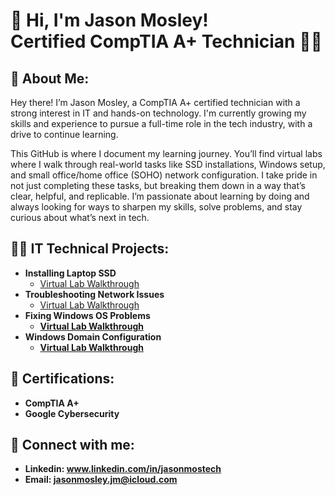 <h1> 🤩 Hi, I'm Jason Mosley! <br/><a ">Certified CompTIA A+ Technician 🧑‍🔧</a> 

<h2> 🧠 About Me: </h2>
Hey there! I’m Jason Mosley, a CompTIA A+ certified technician with a strong interest in IT and hands-on technology. I'm currently growing my skills and experience to pursue a full-time role in the tech industry, with a drive to continue learning.

This GitHub is where I document my learning journey. You’ll find virtual labs where I walk through real-world tasks like SSD installations, Windows setup, and small office/home office (SOHO) network configuration. I take pride in not just completing these tasks, but breaking them down in a way that’s clear, helpful, and replicable.
I’m passionate about learning by doing and always looking for ways to sharpen my skills, solve problems, and stay curious about what’s next in tech.

<h2>👨‍💻 IT Technical Projects:</h2>

- <b> Installing Laptop SSD </b>
  - [Virtual Lab Walkthrough](https://github.com/JasonMTech001/Installing-Laptop-SSD)
- <b> Troubleshooting Network Issues </b>
  - [Virtual Lab Walkthrough](https://github.com/JasonMTech001/Troubleshooting-Network) <b>
- <b> Fixing Windows OS Problems </b>
  - [Virtual Lab Walkthrough](https://github.com/JasonMTech001/Fixing-Windows-OS)
- <b> Windows Domain Configuration </b>
  - [Virtual Lab Walkthrough](https://github.com/JasonMTech001/Domain-Configuration)

<h2> 📃 Certifications: </h2>

- <b> CompTIA A+ </b>
- <b> Google Cybersecurity </b>
<h2> 🤳 Connect with me:</h2>

- <b> Linkedin: www.linkedin.com/in/jasonmostech </b>
- <b> Email: jasonmosley.jm@icloud.com </b> 
